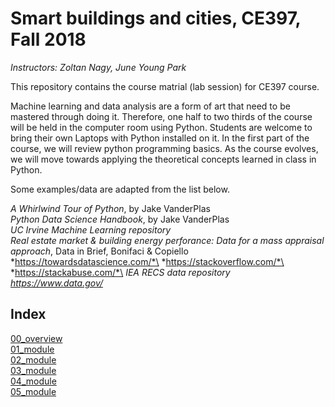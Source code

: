# Smart buildings and cities, CE397, Fall 2018

*Instructors: Zoltan Nagy, June Young Park*

This repository contains the course matrial (lab session) for CE397 course. 

Machine learning and data analysis are a form of art that need to be mastered through doing it. Therefore, one half to two thirds of the course will be held in the computer room using Python. Students are welcome to bring their own Laptops with Python installed on it. In the first part of the course, we will review python programming basics. As the course evolves, we will move towards applying the theoretical concepts learned in class in Python.

Some examples/data are adapted from the list below.
 
*A Whirlwind Tour of Python*, by Jake VanderPlas\
*Python Data Science Handbook*, by Jake VanderPlas\
*UC Irvine Machine Learning repository*\
*Real estate market & building energy perforance: Data for a mass appraisal approach*, Data in Brief, Bonifaci & Copiello\
*https://towardsdatascience.com/*\
*https://stackoverflow.com/*\
*https://stackabuse.com/*\
*IEA RECS data repository*\
*https://www.data.gov/*

## Index
[00_overview](00_overview.ipynb)\
[01_module](01_module.ipynb)\
[02_module](02_module.ipynb)\
[03_module](03_module.ipynb)\
[04_module](04_module.ipynb)\
[05_module](05_module.ipynb)
